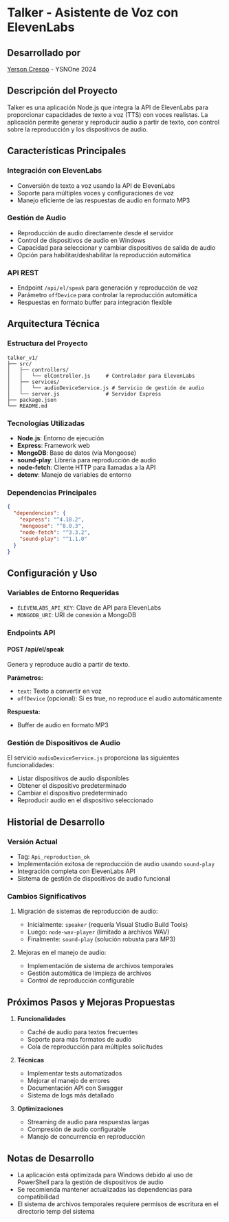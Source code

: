 # Talker - Asistente de Voz con ElevenLabs

## Desarrollado por
[Yerson Crespo](https://ysnone.com) - YSNOne 2024

## Descripción del Proyecto
Talker es una aplicación Node.js que integra la API de ElevenLabs para proporcionar capacidades de texto a voz (TTS) con voces realistas. La aplicación permite generar y reproducir audio a partir de texto, con control sobre la reproducción y los dispositivos de audio.

## Características Principales

### Integración con ElevenLabs
- Conversión de texto a voz usando la API de ElevenLabs
- Soporte para múltiples voces y configuraciones de voz
- Manejo eficiente de las respuestas de audio en formato MP3

### Gestión de Audio
- Reproducción de audio directamente desde el servidor
- Control de dispositivos de audio en Windows
- Capacidad para seleccionar y cambiar dispositivos de salida de audio
- Opción para habilitar/deshabilitar la reproducción automática

### API REST
- Endpoint `/api/el/speak` para generación y reproducción de voz
- Parámetro `offDevice` para controlar la reproducción automática
- Respuestas en formato buffer para integración flexible

## Arquitectura Técnica

### Estructura del Proyecto
```
talker_v1/
├── src/
│   ├── controllers/
│   │   └── elController.js     # Controlador para ElevenLabs
│   ├── services/
│   │   └── audioDeviceService.js # Servicio de gestión de audio
│   └── server.js               # Servidor Express
├── package.json
└── README.md
```

### Tecnologías Utilizadas
- **Node.js**: Entorno de ejecución
- **Express**: Framework web
- **MongoDB**: Base de datos (vía Mongoose)
- **sound-play**: Librería para reproducción de audio
- **node-fetch**: Cliente HTTP para llamadas a la API
- **dotenv**: Manejo de variables de entorno

### Dependencias Principales
```json
{
  "dependencies": {
    "express": "^4.18.2",
    "mongoose": "^8.0.3",
    "node-fetch": "^3.3.2",
    "sound-play": "^1.1.0"
  }
}
```

## Configuración y Uso

### Variables de Entorno Requeridas
- `ELEVENLABS_API_KEY`: Clave de API para ElevenLabs
- `MONGODB_URI`: URI de conexión a MongoDB

### Endpoints API

#### POST /api/el/speak
Genera y reproduce audio a partir de texto.

**Parámetros:**
- `text`: Texto a convertir en voz
- `offDevice` (opcional): Si es true, no reproduce el audio automáticamente

**Respuesta:**
- Buffer de audio en formato MP3

### Gestión de Dispositivos de Audio

El servicio `audioDeviceService.js` proporciona las siguientes funcionalidades:
- Listar dispositivos de audio disponibles
- Obtener el dispositivo predeterminado
- Cambiar el dispositivo predeterminado
- Reproducir audio en el dispositivo seleccionado

## Historial de Desarrollo

### Versión Actual
- Tag: `Api_reproduction_ok`
- Implementación exitosa de reproducción de audio usando `sound-play`
- Integración completa con ElevenLabs API
- Sistema de gestión de dispositivos de audio funcional

### Cambios Significativos
1. Migración de sistemas de reproducción de audio:
   - Inicialmente: `speaker` (requería Visual Studio Build Tools)
   - Luego: `node-wav-player` (limitado a archivos WAV)
   - Finalmente: `sound-play` (solución robusta para MP3)

2. Mejoras en el manejo de audio:
   - Implementación de sistema de archivos temporales
   - Gestión automática de limpieza de archivos
   - Control de reproducción configurable

## Próximos Pasos y Mejoras Propuestas

1. **Funcionalidades**
   - Caché de audio para textos frecuentes
   - Soporte para más formatos de audio
   - Cola de reproducción para múltiples solicitudes

2. **Técnicas**
   - Implementar tests automatizados
   - Mejorar el manejo de errores
   - Documentación API con Swagger
   - Sistema de logs más detallado

3. **Optimizaciones**
   - Streaming de audio para respuestas largas
   - Compresión de audio configurable
   - Manejo de concurrencia en reproducción

## Notas de Desarrollo
- La aplicación está optimizada para Windows debido al uso de PowerShell para la gestión de dispositivos de audio
- Se recomienda mantener actualizadas las dependencias para compatibilidad
- El sistema de archivos temporales requiere permisos de escritura en el directorio temp del sistema
